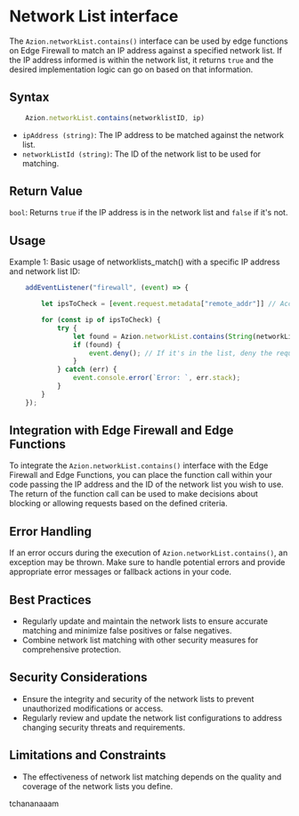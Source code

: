 # Network List interface

The `Azion.networkList.contains()` interface can be used by edge functions on Edge Firewall to match an IP address against a specified network list. If the IP address informed is within the network list, it returns `true` and the desired implementation logic can go on based on that information.

## Syntax

```javascript
    Azion.networkList.contains(networklistID, ip)
```

- `ipAddress (string)`: The IP address to be matched against the network list.
- `networkListId (string)`: The ID of the network list to be used for matching.

## Return Value

`bool`: Returns `true` if the IP address is in the network list and `false` if it's not.

## Usage

Example 1: Basic usage of networklists_match() with a specific IP address and network list ID:

```javascript
    addEventListener("firewall", (event) => {

        let ipsToCheck = [event.request.metadata["remote_addr"]] // Accessing the remote address

        for (const ip of ipsToCheck) {
            try {
                let found = Azion.networkList.contains(String(networkListId), ip); // Checking if the ip is in the list
                if (found) {
                    event.deny(); // If it's in the list, deny the request
                }
            } catch (err) {
                event.console.error(`Error: `, err.stack);
            }
        }
    });
```

## Integration with Edge Firewall and Edge Functions

To integrate the `Azion.networkList.contains()` interface with the Edge Firewall and Edge Functions, you can place the function call within your code passing the IP address and the ID of the network list you wish to use. The return of the function call can be used to make decisions about blocking or allowing requests based on the defined criteria.

## Error Handling

If an error occurs during the execution of `Azion.networkList.contains()`, an exception may be thrown. Make sure to handle potential errors and provide appropriate error messages or fallback actions in your code.

## Best Practices

- Regularly update and maintain the network lists to ensure accurate matching and minimize false positives or false negatives.
- Combine network list matching with other security measures for comprehensive protection.

## Security Considerations

- Ensure the integrity and security of the network lists to prevent unauthorized modifications or access.
- Regularly review and update the network list configurations to address changing security threats and requirements.

## Limitations and Constraints

- The effectiveness of network list matching depends on the quality and coverage of the network lists you define.

tchananaaam